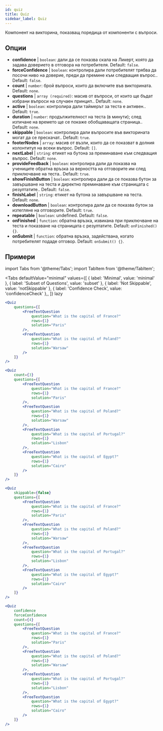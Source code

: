 ```yaml
---
id: quiz 
title: Quiz
sidebar_label: Quiz
---
```


Компонент на викторина, показващ поредица от компоненти с въпроси.

## Опции

* __confidence__ | `boolean`: дали да се показва скала на Ликерт, която да задава доверието в отговора на потребителя. Default: `false`.
* __forceConfidence__ | `boolean`: контролира дали потребителят трябва да посочи ниво на доверие, преди да премине към следващия въпрос.. Default: `false`.
* __count__ | `number`: брой въпроси, които да включите във викторината. Default: `none`.
* __questions__ | `array (required)`: масив от въпроси, от които ще бъдат избрани въпроси на случаен принцип.. Default: `none`.
* __active__ | `boolean`: контролира дали таймерът за теста е активен.. Default: `true`.
* __duration__ | `number`: продължителност на теста (в минути); след изтичане на времето ще се покаже обобщаващата страница.. Default: `none`.
* __skippable__ | `boolean`: контролира дали въпросите във викторината могат да се прескачат.. Default: `true`.
* __footerNodes__ | `array`: масив от възли, които да се показват в долния колонтитул на всеки въпрос. Default: `[]`.
* __nextLabel__ | `string`: етикет на бутона за преминаване към следващия въпрос. Default: `none`.
* __provideFeedback__ | `boolean`: контролира дали да показва на учениците обратна връзка за верността на отговорите им след приключване на теста.. Default: `true`.
* __showFinishButton__ | `boolean`: контролира дали да се показва бутон за завършване на теста и директно преминаване към страницата с резултатите.. Default: `false`.
* __finishLabel__ | `string`: етикет на бутона за завършване на теста. Default: `none`.
* __downloadButton__ | `boolean`: контролира дали да се показва бутон за изтегляне на отговорите. Default: `true`.
* __repeatable__ | `boolean`: undefined. Default: `false`.
* __onFinished__ | `function`: обратна връзка, извикана при приключване на теста и показване на страницата с резултатите. Default: `onFinished() {}`.
* __onSubmit__ | `function`: обратна връзка, задействана, когато потребителят подаде отговор. Default: `onSubmit() {}`.


## Примери

import Tabs from '@theme/Tabs';
import TabItem from '@theme/TabItem';

<Tabs
    defaultValue="minimal"
    values={[
        { label: 'Minimal', value: 'minimal' },
        { label: 'Subset of Questions', value: 'subset' },
        { label: 'Not Skippable', value: 'notSkippable' },
        { label: 'Confidence Check', value: 'confidenceCheck' },,
    ]}
    lazy
>

<TabItem value="minimal">

```jsx live
<Quiz
    questions={[
        <FreeTextQuestion 
            question="What is the capital of France?" 
            rows={1} 
            solution="Paris" 
        />,
        <FreeTextQuestion 
            question="What is the capital of Poland?" 
            rows={1} 
            solution="Warsaw" 
        />
    ]}
/>
```
</TabItem>

<TabItem value="subset">

```jsx live
<Quiz
    count={3}
    questions={[
        <FreeTextQuestion 
            question="What is the capital of France?" 
            rows={1} 
            solution="Paris" 
        />,
        <FreeTextQuestion 
            question="What is the capital of Poland?" 
            rows={1} 
            solution="Warsaw" 
        />,
        <FreeTextQuestion 
            question="What is the capital of Portugal?" 
            rows={1} 
            solution="Lisbon" 
        />,     
        <FreeTextQuestion 
            question="What is the capital of Egypt?" 
            rows={1} 
            solution="Cairo" 
        />
    ]}
/>
```
</TabItem>

<TabItem value="notSkippable" >

```jsx live
<Quiz
    skippable={false}
    questions={[
        <FreeTextQuestion 
            question="What is the capital of France?" 
            rows={1} 
            solution="Paris" 
        />,
        <FreeTextQuestion 
            question="What is the capital of Poland?" 
            rows={1} 
            solution="Warsaw" 
        />,
        <FreeTextQuestion 
            question="What is the capital of Portugal?" 
            rows={1} 
            solution="Lisbon" 
        />,     
        <FreeTextQuestion 
            question="What is the capital of Egypt?" 
            rows={1} 
            solution="Cairo" 
        />
    ]}
/>
```
</TabItem>

<TabItem value="confidenceCheck">

```jsx live
<Quiz
    confidence
    forceConfidence
    count={4}
    questions={[
        <FreeTextQuestion 
            question="What is the capital of France?" 
            rows={1} 
            solution="Paris" 
        />,
        <FreeTextQuestion 
            question="What is the capital of Poland?" 
            rows={1} 
            solution="Warsaw" 
        />,
        <FreeTextQuestion 
            question="What is the capital of Portugal?" 
            rows={1} 
            solution="Lisbon" 
        />,     
        <FreeTextQuestion 
            question="What is the capital of Egypt?" 
            rows={1} 
            solution="Cairo" 
        />
    ]}
/>
```
</TabItem>

</Tabs>
